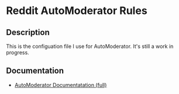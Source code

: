 # Reddit AutoModerator Rules

## Description

This is the configuation file I use for AutoModerator. It's still a work in progress.

## Documentation

* [AutoModerator Documentatation (full)](https://www.reddit.com/wiki/automoderator/full-documentation)